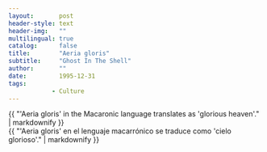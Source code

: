 ```yaml
---
layout:       post
header-style: text
header-img:   ""
multilingual: true
catalog:      false
title:        "Aeria gloris"
subtitle:     "Ghost In The Shell"
author:       ""
date:         1995-12-31 
tags:
            - Culture
---
```


<div class="en post-container">
    {{ "'Aeria gloris' in the Macaronic language translates as 'glorious heaven'." | markdownify }}
</div>

<div class="es post-container">
    {{ "'Aeria gloris' en el lenguaje macarrónico se traduce como 'cielo glorioso'." | markdownify }}
</div>
